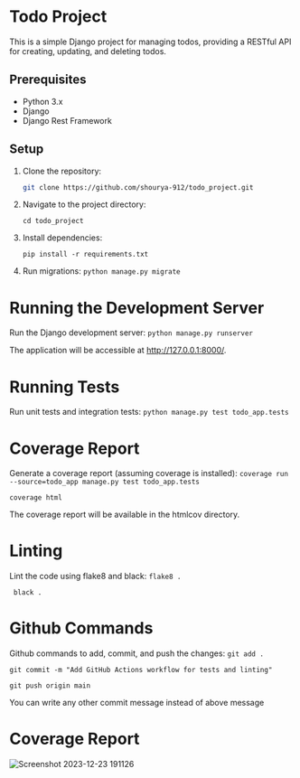 # Todo Project

This is a simple Django project for managing todos, providing a RESTful API for creating, updating, and deleting todos.

## Prerequisites

- Python 3.x
- Django
- Django Rest Framework

## Setup

1. Clone the repository:

   ```bash
   git clone https://github.com/shourya-912/todo_project.git

2. Navigate to the project directory:
   
   `cd todo_project`
   
4. Install dependencies:

   `pip install -r requirements.txt`
   
5. Run migrations:
   `python manage.py migrate`
   
# Running the Development Server

Run the Django development server:
   `python manage.py runserver`

The application will be accessible at http://127.0.0.1:8000/.

# Running Tests

Run unit tests and integration tests:
   `python manage.py test todo_app.tests`

# Coverage Report
Generate a coverage report (assuming coverage is installed):
   `coverage run --source=todo_app manage.py test todo_app.tests`
   
   `coverage html`

The coverage report will be available in the htmlcov directory.

# Linting

Lint the code using flake8 and black:
  `flake8 .`
  
  ` black .`
   
# Github Commands

Github commands to add, commit, and push the changes:
  `git add .`
  
  `git commit -m "Add GitHub Actions workflow for tests and linting"`
  
  `git push origin main`
  
You can write any other commit message instead of above message

# Coverage Report

![Screenshot 2023-12-23 191126](https://github.com/Shourya-912/todo_project/assets/138221216/1fc9e5c1-744e-43ee-bb9d-943952646c2e)
